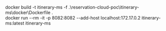 docker build -t itinerary-ms -f .\reservation-cloud-poc\itinerary-ms\docker\Dockerfile .             
docker run --rm -it -p 8082:8082 --add-host localhost:172.17.0.2 itinerary-ms:latest itinerary-ms